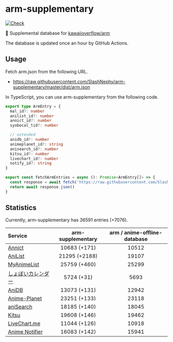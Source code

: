# arm-supplementary

[![Check](https://github.com/SlashNephy/arm-supplementary/actions/workflows/check-node.yml/badge.svg)](https://github.com/SlashNephy/arm-supplementary/actions/workflows/check-node.yml)

💊 Supplemental database for [kawaiioverflow/arm](https://github.com/kawaiioverflow/arm)

The database is updated once an hour by GitHub Actions.

## Usage

Fetch arm.json from the following URL.

- https://raw.githubusercontent.com/SlashNephy/arm-supplementary/master/dist/arm.json

In TypeScript, you can use arm-supplementary from the following code.

```TypeScript
export type ArmEntry = {
  mal_id?: number
  anilist_id?: number
  annict_id?: number
  syobocal_tid?: number

  // extended
  anidb_id?: number
  animeplanet_id?: string
  anisearch_id?: number
  kitsu_id?: number
  livechart_id?: number
  notify_id?: string
}

export const fetchArmEntries = async (): Promise<ArmEntry[]> => {
  const response = await fetch('https://raw.githubusercontent.com/SlashNephy/arm-supplementary/master/dist/arm.json')
  return await response.json()
}
```

## Statistics

Currently, arm-supplementary has 36591 entries (+7076).

| Service                                     | arm-supplementary | arm / anime-offline-database |
| :------------------------------------------ | :---------------: | :--------------------------: |
| [Annict](https://annict.com)                |   10683 (+171)    |            10512             |
| [AniList](https://anilist.co)               |   21295 (+2188)   |            19107             |
| [MyAnimeList](https://myanimelist.net)      |   25759 (+460)    |            25299             |
| [しょぼいカレンダー](https://cal.syoboi.jp) |    5724 (+31)     |             5693             |
| [AniDB](https://anidb.net)                  |   13073 (+131)    |            12942             |
| [Anime-Planet](https://anime-planet.com)    |   23251 (+133)    |            23118             |
| [aniSearch](https://anisearch.com)          |   18185 (+140)    |            18045             |
| [Kitsu](https://kitsu.io)                   |   19608 (+146)    |            19462             |
| [LiveChart.me](https://livechart.me)        |   11044 (+126)    |            10918             |
| [Anime Notifier](https://notify.moe)        |   16083 (+142)    |            15941             |
